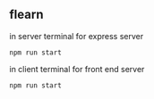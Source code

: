 ## flearn

in server terminal for express server

```
npm run start
```

in client terminal for front end server

```
npm run start
```
